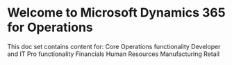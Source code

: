 # Welcome to Microsoft Dynamics 365 for Operations
This doc set contains content for: 
Core Operations functionality
Developer and IT Pro functionality
Financials
Human Resources
Manufacturing
Retail
